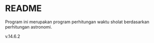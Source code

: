 # README

Program ini merupakan program perhitungan waktu sholat berdasarkan perhitungan astronomi.

v.14.6.2